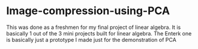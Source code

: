 # Image-compression-using-PCA
This was done as a freshmen for my final project of linear algebra. It is basically 1 out of the 3 mini projects built for linear algebra.
The Enterk one is basically just a prototype I made just for the demonstration of PCA
